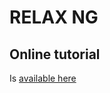 # RELAX NG

## Online tutorial

Is [available here](https://relaxng.org/compact-tutorial-20030326.html)

